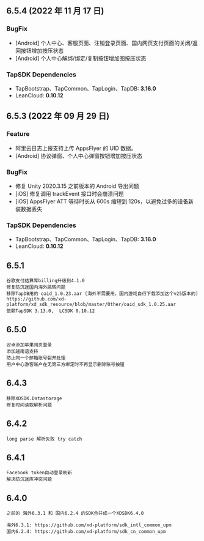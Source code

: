 ## 6.5.4 (2022 年 11 月 17 日)

### BugFix

- [Android] 个人中心、客服页面、注销登录页面、国内网页支付页面的关闭/返回按钮增加按压状态
- [Android] 个人中心解绑/绑定/复制按钮增加图按压状态

### TapSDK Dependencies

- TapBootstrap、TapCommon、TapLogin、TapDB: **3.16.0**
- LeanCloud: **0.10.12**
## 6.5.3 (2022 年 09 月 29 日)

### Feature

- 阿里云日志上报支持上传 AppsFlyer 的 UID 数据。
- [Android] 协议弹窗、个人中心弹窗按钮增加按压状态

### BugFix

- 修复 Unity 2020.3.15 之前版本的 Android 导出问题
- [iOS] 修复调用 trackEvent 接口时会崩溃问题
- [iOS] AppsFlyer ATT 等待时长从 600s 缩短到 120s，以避免过多的设备新装数据丢失

### TapSDK Dependencies

- TapBootstrap、TapCommon、TapLogin、TapDB: **3.16.0**
- LeanCloud: **0.10.12**
  
## 6.5.1
```
谷歌支付结算库billing升级到4.1.0 
修复防沉迷国内海外跳转问题
移除TapDB用的 oaid_1.0.23.aar (海外不需要用，国内游戏自行下载添加这个v25版本的) https://github.com/xd-platform/xd_sdk_resource/blob/master/Other/oaid_sdk_1.0.25.aar 
依赖TapSDK 3.13.0,  LCSDK 0.10.12
```

## 6.5.0
```
安卓添加苹果网页登录
添加越南语支持
防止同一个邮箱账号裂开处理
用户中心游客账户在无第三方绑定时不再显示删除账号按钮
```

## 6.4.3
```
移除XDSDK.Datastorage
修复时间读取解析问题 
```

## 6.4.2
```
long parse 解析失败 try catch 
```


## 6.4.1
```
Facebook token自动登录刷新
解决防沉迷库冲突问题
```

## 6.4.0
```
之前的 海外6.3.1 和 国内6.2.4 的SDK合并成一个XDSDK6.4.0

海外6.3.1: https://github.com/xd-platform/sdk_intl_common_upm
国内6.2.4: https://github.com/xd-platform/sdk_cn_common_upm
```